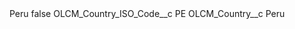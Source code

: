<?xml version="1.0" encoding="UTF-8"?>
<CustomMetadata xmlns="http://soap.sforce.com/2006/04/metadata" xmlns:xsi="http://www.w3.org/2001/XMLSchema-instance" xmlns:xsd="http://www.w3.org/2001/XMLSchema">
    <label>Peru</label>
    <protected>false</protected>
    <values>
        <field>OLCM_Country_ISO_Code__c</field>
        <value xsi:type="xsd:string">PE</value>
    </values>
    <values>
        <field>OLCM_Country__c</field>
        <value xsi:type="xsd:string">Peru</value>
    </values>
</CustomMetadata>
